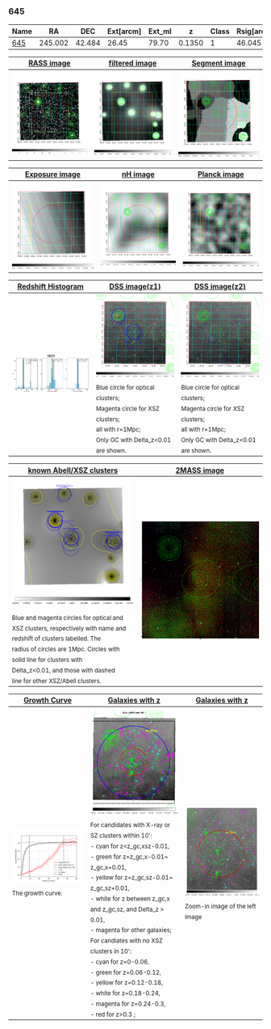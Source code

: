 <div STYLE="page-break-after: always;"></div>

### 645

|Name          |RA          |DEC      | Ext[arcm] | Ext_ml | z    | Class| Rsig[arcmin] | CRsig[c/s] | CR500[c/s] | R500[Mpc] |L500[erg/s]|F500[erg/s/cm^2]| M500[Msun]|Tx[keV]|beta|GC(XSZ,Delta_z<0.01)| GC(OPT,Delta_z<0.01)|GC|alias|
|--------------|------------|------------|---|---|-----------|--------|------|------|----|----|----|----|----|----|----|----|----|----|---|
|[645](script/645.md)     | 245.002       | 42.484       | 26.45    | 79.70   | 0.1350 | 1   | 46.045 |0.816 |0.720 |1.306 |7.202e+44 |1.489e-11 |7.224e+14 |7.571 |0.339 |-, |CAMIRA, |-, |t625|

|[RASS image](../image/645/645_img.pdf)|[filtered image](../image/645/645_fil.pdf)|[Segment image](../image/645/645_seg.pdf)|
|-------------------|--------------------|-------------------|
| <img src="../image/645/645_img.png" width="300">  | <img src="../image/645/645_fil.png" width="300">   | <img src="../image/645/645_seg.png" width="300">  |

|[Exposure image](../image/645/645_mex.pdf)| [nH image](../image/645/645_nh.pdf)| [Planck image](../image/645/645_p.pdf)|
|-------------------|--------------------|-------------------|
|<img src="../image/645/645_mex.png" width="300">   | <img src="../image/645/645_nh.png" width="300">    | <img src="../image/645/645_p.png" width="300"> |

|[Redshift Histogram](../image/645/645_zg.pdf) | [DSS image(z1)](../image/645/645_dss_z1.pdf)      |  [DSS image(z2)](../image/645/645_dss_z2.pdf)    |
|-------------------|--------------------|-------------------|
|<img src="../image/645/645_zg.png" width="300"> |<img src="../image/645/645_dss_z1.png" width="300"> <sub><br>Blue circle for optical clusters; <br>Magenta circle for XSZ clusters; <br>all with r=1Mpc; <br>Only GC with Delta_z<0.01 are shown. </sub>| <img src="../image/645/645_dss_z2.png" width="300"><sub><br>Blue circle for optical clusters; <br>Magenta circle for XSZ clusters; <br>all with r=1Mpc; <br>Only GC with Delta_z<0.01 are shown. </sub> |

|[known Abell/XSZ clusters](../image/645/645_m.pdf) | [2MASS image](../image/645/645_2mass.pdf)      |
|-------------------|-------------------|
|<img src=../image/645/645_m.png width="300"> <sub><br>Blue and magenta circles for optical and <br>XSZ clusters, respectively with name and <br>redshift of clusters labelled. The <br>radius of circles are 1Mpc. Circles with <br>solid line for clusters with <br>Delta_z<0.01, and those with dashed <br>line for other XSZ/Abell clusters.        </sub>|<img src="../image/645/645_2mass.png" width="300">  |

|[Growth Curve](../image/645/645_gca_all.png) |[Galaxies with z](../image/645/645_opt_ned.pdf) |[Galaxies with z](../image/645/645_opt_ned_zoom.pdf) |
|-------------------|-------------------|-------------------|
| <img src="../image/645/645_gca_all.png" width="300"> <sub><br>The growth curve.</sub>| <img src=../image/645/645_opt_ned.png width="300"> <br><sub> For candidates with X-ray or SZ clusters within 10': <br> - cyan for z<z_gc,xsz-0.01, <br> - green for z=z_gc,x-0.01~ z_gc,x+0.01, <br> - yellow for z=z_gc,sz-0.01~ z_gc,sz+0.01, <br> - white for z between z_gc,x and z_gc,sz, and Delta_z > 0.01, <br> - magenta for other galaxies; <br>For candiates with no XSZ clusters in 10': <br> - cyan for z=0-0.06, <br> - green for z=0.06-0.12, <br> - yellow for z=0.12-0.18, <br> - white for z=0.18-0.24, <br> - magenta for z=0.24-0.3, <br> - red for z>0.3 ;  </sub>|<img src=../image/645/645_opt_ned_zoom.png width="300">  <br><sub> Zoom-in image of the left image</sub>|




